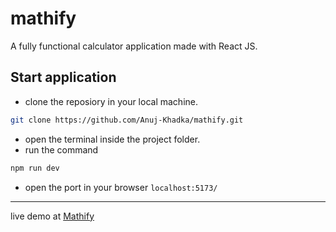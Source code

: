 # mathify
A fully functional calculator application made with React JS.

## Start application
- clone the reposiory in your local machine.
```bash
git clone https://github.com/Anuj-Khadka/mathify.git
```
- open the terminal inside the project folder.
- run the command
```bash
npm run dev
```
- open the port in your browser `localhost:5173/` <br/>

<hr>
live demo at <a href="https://mathify.netlify.app">Mathify</a>
